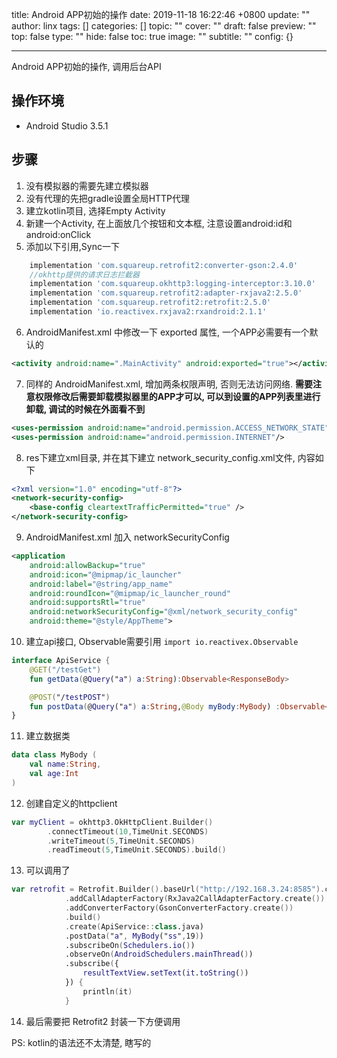 title: Android APP初始的操作
date: 2019-11-18 16:22:46 +0800
update: ""
author: linx
tags: []
categories: []
topic: ""
cover: ""
draft: false
preview: ""
top: false
type: ""
hide: false
toc: true
image: ""
subtitle: ""
config: {}


---


Android APP初始的操作, 调用后台API
<!--more-->

## 操作环境 

- Android Studio 3.5.1

## 步骤
1. 没有模拟器的需要先建立模拟器
2. 没有代理的先把gradle设置全局HTTP代理
3. 建立kotlin项目, 选择Empty Activity
4. 新建一个Activity, 在上面放几个按钮和文本框, 注意设置android:id和android:onClick
5. 添加以下引用,Sync一下

```gradle
    implementation 'com.squareup.retrofit2:converter-gson:2.4.0'
    //okhttp提供的请求日志拦截器
    implementation 'com.squareup.okhttp3:logging-interceptor:3.10.0'
    implementation 'com.squareup.retrofit2:adapter-rxjava2:2.5.0'
    implementation 'com.squareup.retrofit2:retrofit:2.5.0'
    implementation 'io.reactivex.rxjava2:rxandroid:2.1.1'
```
6. AndroidManifest.xml 中修改一下 exported 属性, 一个APP必需要有一个默认的
```xml
<activity android:name=".MainActivity" android:exported="true"></activity>
```
7. 同样的 AndroidManifest.xml, 增加两条权限声明, 否则无法访问网络. **需要注意权限修改后需要卸载模拟器里的APP才可以, 可以到设置的APP列表里进行卸载, 调试的时候在外面看不到**

```xml
<uses-permission android:name="android.permission.ACCESS_NETWORK_STATE"/>
<uses-permission android:name="android.permission.INTERNET"/>
```

8. res下建立xml目录, 并在其下建立 network_security_config.xml文件, 内容如下
```xml
<?xml version="1.0" encoding="utf-8"?>
<network-security-config>
    <base-config cleartextTrafficPermitted="true" />
</network-security-config>
```
9. AndroidManifest.xml 加入 networkSecurityConfig
```xml
<application
    android:allowBackup="true"
    android:icon="@mipmap/ic_launcher"
    android:label="@string/app_name"
    android:roundIcon="@mipmap/ic_launcher_round"
    android:supportsRtl="true"
    android:networkSecurityConfig="@xml/network_security_config"
    android:theme="@style/AppTheme">
```

10. 建立api接口, Observable需要引用 `import io.reactivex.Observable`

```kt
interface ApiService {
    @GET("/testGet")
    fun getData(@Query("a") a:String):Observable<ResponseBody>

    @POST("/testPOST")
    fun postData(@Query("a") a:String,@Body myBody:MyBody) :Observable<MyBody>
}
```

11. 建立数据类
```kt
data class MyBody (
    val name:String,
    val age:Int
)
```
12. 创建自定义的httpclient

```kt
var myClient = okhttp3.OkHttpClient.Builder()
        .connectTimeout(10,TimeUnit.SECONDS)
        .writeTimeout(5,TimeUnit.SECONDS)
        .readTimeout(5,TimeUnit.SECONDS).build()
```

13. 可以调用了

```kt
var retrofit = Retrofit.Builder().baseUrl("http://192.168.3.24:8585").client(myClient)
            .addCallAdapterFactory(RxJava2CallAdapterFactory.create())
            .addConverterFactory(GsonConverterFactory.create())
            .build()
            .create(ApiService::class.java)
            .postData("a", MyBody("ss",19))
            .subscribeOn(Schedulers.io())
            .observeOn(AndroidSchedulers.mainThread())
            .subscribe({
                resultTextView.setText(it.toString())
            }) {
                println(it)
            }
```

14. 最后需要把 Retrofit2 封装一下方便调用


PS: kotlin的语法还不太清楚, 瞎写的
